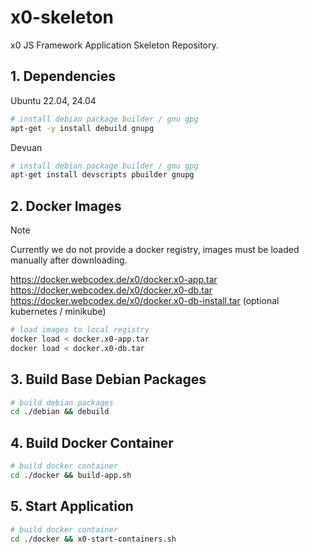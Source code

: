 # x0-skeleton

x0 JS Framework Application Skeleton Repository.

## 1. Dependencies

Ubuntu 22.04, 24.04

```bash
# install debian package builder / gnu gpg 
apt-get -y install debuild gnupg
```

Devuan

```bash
# install debian package builder / gnu gpg 
apt-get install devscripts pbuilder gnupg
```

## 2. Docker Images

>[!NOTE]
> Currently we do not provide a docker registry, images must be loaded manually
> after downloading.

https://docker.webcodex.de/x0/docker.x0-app.tar<br>
https://docker.webcodex.de/x0/docker.x0-db.tar<br>
https://docker.webcodex.de/x0/docker.x0-db-install.tar (optional kubernetes / minikube)

```bash
# load images to local registry
docker load < docker.x0-app.tar
docker load < docker.x0-db.tar
```

## 3. Build Base Debian Packages

```bash
# build debian packages
cd ./debian && debuild
```

## 4. Build Docker Container

```bash
# build docker container
cd ./docker && build-app.sh
```

## 5. Start Application

```bash
# build docker container
cd ./docker && x0-start-containers.sh
```
